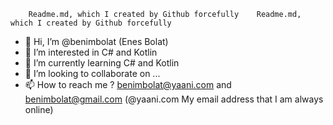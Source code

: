         Readme.md, which I created by Github forcefully    Readme.md, which I created by Github forcefully  

- 👋 Hi, I’m @benimbolat (Enes Bolat)
- 👀 I’m interested in C# and Kotlin  
- 🌱 I’m currently learning C# and Kotlin
- 💞️ I’m looking to collaborate on ...
- 📫 How to reach me ? benimbolat@yaani.com and benimbolat@gmail.com (@yaani.com My email address that I am always online)

<!---
benimbolat/benimbolat is a ✨ special ✨ repository because its `README.md` (this file) appears on your GitHub profile.
You can click the Preview link to take a look at your changes.
--->
